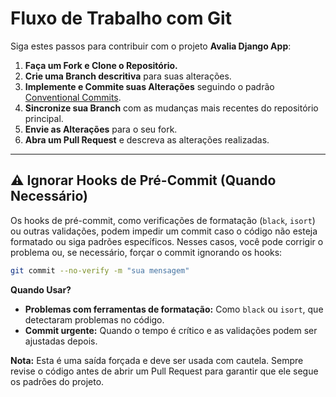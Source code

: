 # Fluxo de Trabalho com Git

Siga estes passos para contribuir com o projeto **Avalia Django App**:

1. **Faça um Fork e Clone o Repositório.**
2. **Crie uma Branch descritiva** para suas alterações.
3. **Implemente e Commite suas Alterações** seguindo o padrão [Conventional Commits](https://www.conventionalcommits.org/).
4. **Sincronize sua Branch** com as mudanças mais recentes do repositório principal.
5. **Envie as Alterações** para o seu fork.
6. **Abra um Pull Request** e descreva as alterações realizadas.

---

## ⚠️ Ignorar Hooks de Pré-Commit (Quando Necessário)

Os hooks de pré-commit, como verificações de formatação (`black`, `isort`) ou outras validações, podem impedir um commit caso o código não esteja formatado ou siga padrões específicos. Nesses casos, você pode corrigir o problema ou, se necessário, forçar o commit ignorando os hooks:

```bash
git commit --no-verify -m "sua mensagem"
```

**Quando Usar?**
- **Problemas com ferramentas de formatação:** Como `black` ou `isort`, que detectaram problemas no código.
- **Commit urgente:** Quando o tempo é crítico e as validações podem ser ajustadas depois.

**Nota:** Esta é uma saída forçada e deve ser usada com cautela. Sempre revise o código antes de abrir um Pull Request para garantir que ele segue os padrões do projeto.